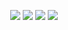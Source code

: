 <p align="center">
  <a href="https://www.guilhermeselair.dev" target="_blank"><img src="https://img.shields.io/badge/-Portfolio-fa6e40?style=for-the-badge"></a>
  <a href="mailto:contato@guilhermeselair.dev"><img src="https://img.shields.io/badge/-envie um email-white?style=for-the-badge"></a>
  <a href="https://dev.to/guiselair"><img src="https://img.shields.io/badge/DEV.TO-%230A0A0A.svg?&style=for-the-badge&logo=dev-dot-to&logoColor=white" ></a>
  <a href="https://www.linkedin.com/in/guilherme-selair/"><img src="https://img.shields.io/badge/-Linkedin-%230B66C3?style=for-the-badge&logo=linkedin" ></a>
</p>
